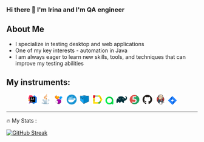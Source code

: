 ### Hi there 👋 I'm Irina and I'm QA engineer

## About Me
- I specialize in testing desktop and web applications
- One of my key interests - automation in Java
- I am always eager to learn new skills, tools, and techniques that can improve my testing abilities

## My instruments:
<p align="center">
<img width="6%" title="IntelliJ IDEA" src="Intelij_IDEA.svg">
<img width="6%" title="Java" src="Java.svg">
<img width="6%" title="Selenide" src="Selenide.svg">
<img width="6%" title="Docker" src="Docker.svg">
<img width="6%" title="Selenoid" src="Selenoid.svg">
<img width="6%" title="Allure Report" src="Allure_Report.svg">
<img width="5%" title="Allure TestOps" src="AllureTestOps.svg">
<img width="6%" title="Gradle" src="Gradle.svg">
<img width="6%" title="JUnit5" src="JUnit5.svg">
<img width="6%" title="GitHub" src="GitHub.svg">
<img width="6%" title="Jenkins" src="Jenkins.svg">
<img width="5%" title="Jira" src="Jira.svg">
</p>

---

:fire: My Stats :

[![GitHub Streak](http://github-readme-streak-stats.herokuapp.com?user=IraKandrina&theme=rising-sun&hide_border=true&border_radius=4.2)](https://git.io/streak-stats)

<!--
[![Anurag's GitHub stats](https://github-readme-stats.vercel.app/api?username=IraKandrina&layout=compact&theme=vision-friendly-dark&card_width=300)](https://github.com/anuraghazra/github-readme-stats)

[![Top Langs](https://github-readme-stats.vercel.app/api/top-langs/?username=IraKandrina&layout=compact&theme=vision-friendly-dark)](https://github.com/anuraghazra/github-readme-stats) 


**IraKandrina/IraKandrina** is a ✨ _special_ ✨ repository because its `README.md` (this file) appears on your GitHub profile.

Here are some ideas to get you started:

- 🔭 I’m currently working on ...
- 🌱 I’m currently learning ...
- 👯 I’m looking to collaborate on ...
- 🤔 I’m looking for help with ...
- 💬 Ask me about ...
- 📫 How to reach me: ...
- 😄 Pronouns: ...
- ⚡ Fun fact: ...
-->

